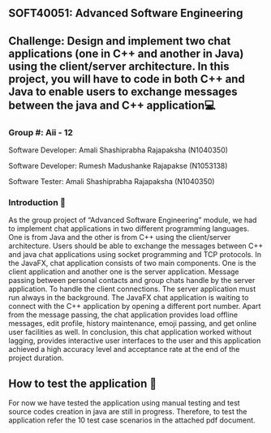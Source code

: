## SOFT40051: Advanced Software Engineering

## Challenge: Design and implement two chat applications (one in C++ and another in Java) using the client/server architecture. In this project, you will have to code in both C++ and Java to enable users to exchange messages between the java and C++ application💻

### Group #: Aii - 12
<p> Software Developer: Amali Shashiprabha Rajapaksha (N1040350)</p>
<p> Software Developer: Rumesh Madushanke Rajapakse (N1053138) </p>
<p> Software Tester: Amali Shashiprabha Rajapaksha (N1040350) </p>

### Introduction 📌
<p> As the group project of “Advanced Software Engineering” module, we had to implement chat applications in two different programming languages. One is from Java and the other is from C++ using the client/server architecture. Users should be able to exchange the messages between C++ and java chat applications using socket programming and TCP protocols. In the JavaFX, chat application consists of two main components. One is the client application and another one is the server application. Message passing between personal contacts and group chats handle by the server application. To handle the client connections. The server application must run always in the background. The JavaFX chat application is waiting to connect with the C++ application by opening a different port number. Apart from the message passing, the chat application provides load offline messages, edit profile, history maintenance, emoji passing, and get online user facilities as well. In conclusion, this chat application worked without lagging, provides interactive user interfaces to the user and this application achieved a high accuracy level and acceptance rate at the end of the project duration. </p>

## How to test the application 🤔
<p> For now we have tested the application using manual testing and test source codes creation in java are still in progress. Therefore, to test the application refer the 10 test case scenarios in the attached pdf document. </p>
